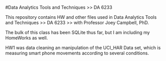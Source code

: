#Data Analytics Tools and Techniques >> DA 6233

This repository contains HW and other files used in Data Analytics Tools and Techniques >> DA 6233 >> with Professor Joey Campbell, PhD.

The bulk of this class has been SQLite thus far, but I am including my HomeWorks as well.

HW1 was data cleaning an manipulation of the UCI_HAR Data set, which is measuring smart phone movements according to several conditions.
